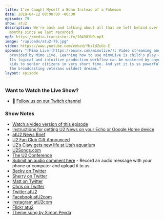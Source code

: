 ```yaml
---
title: I’ve Caught Myself a Bono Instead of a Pokemon
date: 2018-04-12 08:00:00 -06:00
episode: 79
show: atu2
description: We're back and talking about all that we left behind over the last 3
  months since we last recorded.
mp3: https://media.transistor.fm/104901b0.mp3
image: "/uploads/atu2-79.jpg"
video: https://www.youtube.com/embed/fhx1dZuUo-E
sponsor: "[Mimo Live](https://boinx.com/mimolive/): Video streaming and production
  provided by Mimo Live. Learning how to use mimoLive is child's play – literally.
  Its logical and intuitive production workflow can be mastered by anyone from school
  kids to senior citizens in very short time. And yet it is so powerful, it also satisfies
  the broadcasting veterans wildest dreams."
layout: episode
---
```


### Want to Watch the Live Show?

* 💙 [Follow us on our Twitch channel](https://www.twitch.tv/gsfm)

### Show Notes

* [Watch a video version of this episode](https://www.youtube.com/watch?v=fhx1dZuUo-E)
* [Instructions for getting U2 News on your Echo or Google Home device](https://www.atu2.com/news/new-get-u2-news-via-amazon-echo-google-home-and-siri-devices.html)
* [atU2 News Brief](https://anchor.fm/atu2)
* [U2 Fan Club Gift Announced](https://www.atu2.com/news/new-u2-fan-club-gift-announced-for-2018.html)
* [U2’s Claw gets new life at Utah aquarium](https://www.atu2.com/news/u2-claw-gets-new-life-at-utah-aquarium.html)
* [U2Songs.com](http://www.u2songs.com)
* [The U2 Conference](http://u2conference.com)
* [Submit an audio comment here](https://www.dropbox.com/request/GA6MTwhVo618jrGPyDuE) - Record an audio message with your phone or computer and upload it to us.
* [Becky on Twitter](https://twitter.com/bmyers)
* [Sherry on Twitter](https://twitter.com/atu2comsherry)
* [Matt on Twitter](https://twitter.com/mattmcgee)
* [Chris on Twitter](https://twitter.com/iChris)
* [Twitter atU2](https://twitter.com/atu2)
* [Facebook atU2com](https://www.facebook.com/atu2com)
* [Instagram atU2com](https://www.instagram.com/atu2com/)
* [Flickr atu2](https://www.flickr.com/photos/atu2com/)
* [Theme song by Simon Peyda](https://simonpeyda.wordpress.com/2016/04/06/how-to-dismantle-a-sirens-song-the-making-of-a-podcast-theme/)
